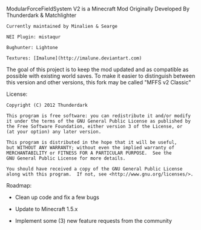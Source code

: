 ModularForceFieldSystem V2 is a Minecraft Mod
	Originally Developed By Thunderdark & Matchlighter

	Currently maintained by Minalien & Searge

	NEI Plugin: mistaqur

	Bughunter: Lightone

    Textures: [Imalune](http://imalune.deviantart.com)

The goal of this project is to keep the mod updated and as compatible as possible with existing world saves. To make it easier to distinguish between this version and other versions, this fork may be called "MFFS v2 Classic"

License:

    Copyright (C) 2012 Thunderdark

    This program is free software: you can redistribute it and/or modify
    it under the terms of the GNU General Public License as published by
    the Free Software Foundation, either version 3 of the License, or
    (at your option) any later version.

    This program is distributed in the hope that it will be useful,
    but WITHOUT ANY WARRANTY; without even the implied warranty of
    MERCHANTABILITY or FITNESS FOR A PARTICULAR PURPOSE.  See the
    GNU General Public License for more details.

    You should have received a copy of the GNU General Public License
    along with this program.  If not, see <http://www.gnu.org/licenses/>.

Roadmap:

- Clean up code and fix a few bugs

- Update to Minecraft 1.5.x

- Implement some (3) new feature requests from the community
